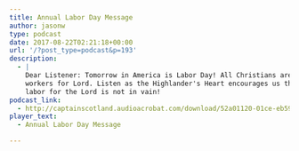 ```yaml
---
title: Annual Labor Day Message
author: jasonw
type: podcast
date: 2017-08-22T02:21:18+00:00
url: '/?post_type=podcast&p=193'
description:
  - |
    Dear Listener: Tomorrow in America is Labor Day! All Christians are to be
    workers for Lord. Listen as the Highlander's Heart encourages us that our
    labor for the Lord is not in vain!
podcast_link:
  - http://captainscotland.audioacrobat.com/download/52a01120-01ce-eb59-24e0-c74603b55730.mp3
player_text:
  - Annual Labor Day Message

---
```

